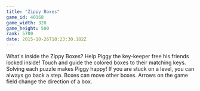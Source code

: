 ```yaml
---
title: "Zippy Boxes"
game_id: 40168
game_width: 320
game_height: 500
rank: 5700
date: 2015-10-26T18:23:30.182Z
---
```

What's inside the Zippy Boxes? Help Piggy the key-keeper free his friends locked inside! Touch and guide the colored boxes to their matching keys. Solving each puzzle makes Piggy happy!
If you are stuck on a level, you can always go back a step. Boxes can move other boxes. Arrows on the game field change the direction of a box.